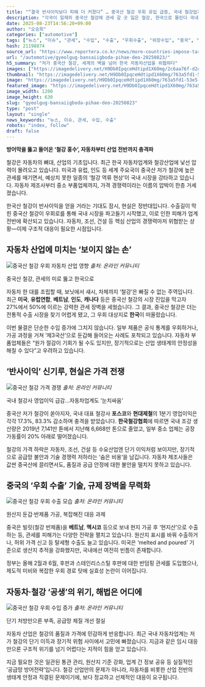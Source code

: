 ```yaml
---
title: "“결국 반사이익보다 피해 더 커졌다” … 중국산 철강 우회 유입 급증, 국내 철강업계 타격"
description: "각국이 일제히 중국산 철강에 관세 갈 곳 잃은 철강, 한국으로 몰린다 국내 철강산업, 반사이익보다 피해 더 커 ..."
date: 2025-08-23T14:56:20+09:00
author: "오승희"
categories: ["automotive"]
tags: ["뉴스", "이슈", "관세", "수입", "수출", "우회수출", "위장수입", "중국", "철강", "철강업계", "트럼프", "자동차부품원가", "글로벌공급망위기"]
hash: 21198874
source_url: "https://www.reportera.co.kr/news/more-countries-impose-tariffs-on-chinese-steel/"
url: "/automotive/gyeolgug-bansaiigboda-pihae-deo-20250823/"
h5_summary: "저가 중국산 철강, 세계의 벽을 넘어 한국 자동차산업을 위협하다"
images: ["https://imagedelivery.net/H9Db0IpqceHdtipd1X60mg/2c6aa76f-d2d2-48ad-0f08-7e66e8198500/public", "https://imagedelivery.net/H9Db0IpqceHdtipd1X60mg/445c986b-e9b7-4bf9-9e47-7715818e4600/public", "https://imagedelivery.net/H9Db0IpqceHdtipd1X60mg/8d21e4ab-8abc-40c9-9070-29d5ae7b5a00/public", "https://imagedelivery.net/H9Db0IpqceHdtipd1X60mg/763a5fd1-53e5-4cf8-5f0e-49499b059500/public", "https://imagedelivery.net/H9Db0IpqceHdtipd1X60mg/db971678-674b-4654-9c9c-0738efe78100/public"]
thumbnail: "https://imagedelivery.net/H9Db0IpqceHdtipd1X60mg/763a5fd1-53e5-4cf8-5f0e-49499b059500/public"
image: "https://imagedelivery.net/H9Db0IpqceHdtipd1X60mg/763a5fd1-53e5-4cf8-5f0e-49499b059500/public"
featured_image: "https://imagedelivery.net/H9Db0IpqceHdtipd1X60mg/763a5fd1-53e5-4cf8-5f0e-49499b059500/public"
image_width: 1200
image_height: 630
slug: "gyeolgug-bansaiigboda-pihae-deo-20250823"
type: "post"
layout: "single"
news_keywords: "뉴스, 이슈, 관세, 수입, 수출"
robots: "index, follow"
draft: false
---
```


**방어막을 뚫고 들어온 ‘철강 홍수’, 자동차부터 산업 전반까지 충격파**

철강은 자동차의 뼈대, 산업의 기초입니다. 최근 한국 자동차업계와 철강산업에 낯선 압력이 몰려오고 있습니다. 미국과 유럽, 인도 등 세계 주요국이 중국산 저가 철강에 높은 관세를 매기면서, 예상치 못한 일종의 ‘철강 역류 현상’이 국내 시장을 강타하고 있습니다. 자동차 제조사부터 중소 부품업체까지, 가격 경쟁력이라는 이름의 압박이 한층 거세졌습니다.

한국산 철강이 반사이익을 얻을 거라는 기대도 잠시, 현실은 정반대입니다. 수출길이 막힌 중국산 철강이 우회로를 통해 국내 시장을 파고들기 시작했고, 이로 인한 피해가 업계 전반에 확산되고 있습니다. 자동차, 조선, 건설 등 핵심 산업의 경쟁력마저 위협받는 상황—이제 구조적 대응이 필요한 시점입니다.

## 자동차 산업에 미치는 ‘보이지 않는 손’  

![중국산 철강 우회 자동차 산업 영향](https://imagedelivery.net/H9Db0IpqceHdtipd1X60mg/2c6aa76f-d2d2-48ad-0f08-7e66e8198500/public)
*출처: 온라인 커뮤니티*

중국산 철강, 관세의 미로 뚫고 한국으로

자동차 한 대를 조립할 때, 보닛에서 섀시, 차체까지 ‘철강’은 빠질 수 없는 주역입니다. 최근 **미국**, **유럽연합**, **베트남**, **인도**, **캐나다** 등은 중국산 철강의 시장 진입을 막고자 27%에서 50%에 이르는 강력한 관세 장벽을 세웠습니다. 그 결과, 중국산 철강은 더는 전통적 수출 시장을 찾기 어렵게 됐고, 그 우회 대상지로 **한국**이 떠올랐습니다.

이번 물결은 단순한 수입 증가에 그치지 않습니다. 일부 제품은 공식 통계를 우회하거나, 가공 과정을 거쳐 ‘제3국산’으로 둔갑해 들어오는 사례도 포착되고 있습니다. 자동차 부품업체들은 “원가 절감이 기회가 될 수도 있지만, 장기적으로는 산업 생태계의 안정성을 해칠 수 있다”고 우려하고 있습니다.

## ‘반사이익’ 신기루, 현실은 가격 전쟁  

![중국산 철강 가격 경쟁](https://imagedelivery.net/H9Db0IpqceHdtipd1X60mg/8d21e4ab-8abc-40c9-9070-29d5ae7b5a00/public)
*출처: 온라인 커뮤니티*

국내 철강사 영업이익 급감…자동차업계도 ‘눈치싸움’

중국산 저가 철강이 쏟아지자, 국내 대표 철강사 **포스코**와 **현대제철**의 1분기 영업이익은 각각 17.3%, 83.3% 감소하며 충격을 받았습니다. **한국철강협회**에 따르면 국내 조강 생산량은 2019년 7,141만 톤에서 지난해 6,668만 톤으로 줄었고, 일부 중소 업체는 공장 가동률이 20% 아래로 떨어졌습니다.

철강의 가격 하락은 자동차, 조선, 건설 등 수요산업엔 단기 이익처럼 보이지만, 장기적으로 공급망 불안과 기술 경쟁력 저하라는 ‘숨은 비용’을 남깁니다. 자동차 제조사들은 값싼 중국산에 끌리면서도, 품질과 공급 안정에 대한 불안을 떨치지 못하고 있습니다.

## 중국의 ‘우회 수출’ 기술, 규제 장벽을 무력화  

![중국산 철강 우회 수출 모습](https://imagedelivery.net/H9Db0IpqceHdtipd1X60mg/445c986b-e9b7-4bf9-9e47-7715818e4600/public)
*출처: 온라인 커뮤니티*

원산지 둔갑·반제품 가공, 복잡해진 대응 과제

중국은 빌릿(철강 반제품)을 **베트남**, **멕시코** 등으로 보내 현지 가공 후 ‘현지산’으로 수출하는 등, 관세를 피해가는 다양한 전략을 펼치고 있습니다. 원산지 표시를 바꿔 수출하거나, 허위 가격 신고 등 탈세형 수출도 늘고 있습니다. 미국은 ‘melted and poured’ 기준으로 생산지 추적을 강화했지만, 국내에선 여전히 빈틈이 존재합니다.

정부는 올해 2월과 6월, 후판과 스테인리스스틸 후판에 대한 반덤핑 관세를 도입했으나, 제도적 미비와 복잡한 우회 경로 탓에 실효성 논란이 이어집니다.

## 자동차·철강 ‘공생’의 위기, 해법은 어디에  

![중국산 철강 우회 수입 증가](https://imagedelivery.net/H9Db0IpqceHdtipd1X60mg/db971678-674b-4654-9c9c-0738efe78100/public)
*출처: 온라인 커뮤니티*

단기 처방만으론 부족, 공급망 체질 개선 절실

자동차 산업은 철강의 품질과 가격에 민감하게 반응합니다. 최근 국내 자동차업계는 저가 철강의 단기 이득과 장기적 위험 사이에서 고민에 빠졌습니다. 지금과 같은 임시 대응만으론 구조적 위기를 넘기 어렵다는 지적이 힘을 얻고 있습니다.

지금 필요한 것은 일관된 통관 관리, 원산지 기준 강화, 업계 간 정보 공유 등 실질적인 ‘공급망 방어전략’입니다. 철강 산업만의 문제가 아니라, 자동차를 비롯한 산업 전반의 생태계 안정과 직결된 문제이기에, 보다 정교하고 선제적인 대응이 요구됩니다.
